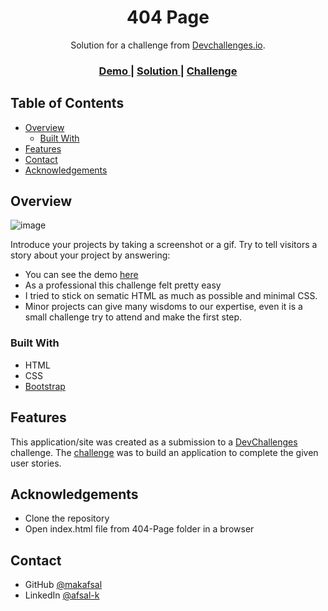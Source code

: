 <!-- Please update value in the {}  -->

<h1 align="center">404 Page</h1>

<div align="center">
   Solution for a challenge from  <a href="http://devchallenges.io" target="_blank">Devchallenges.io</a>.
</div>

<div align="center">
  <h3>
    <a href="https://four04-page.onrender.com/">
      Demo
    </a>
    <span> | </span>
    <a href="https://github.com/makafsal/responsive-devChallenges/tree/main/404-Page">
      Solution
    </a>
    <span> | </span>
    <a href="https://devchallenges.io/challenges/wBunSb7FPrIepJZAg0sY">
      Challenge
    </a>
  </h3>
</div>

<!-- TABLE OF CONTENTS -->

## Table of Contents

- [Overview](#overview)
  - [Built With](#built-with)
- [Features](#features)
- [Contact](#contact)
- [Acknowledgements](#acknowledgements)

<!-- OVERVIEW -->

## Overview

![image](https://user-images.githubusercontent.com/9197089/220594222-1a5f741b-f291-4f89-8033-4ca7c2697aec.png)

Introduce your projects by taking a screenshot or a gif. Try to tell visitors a story about your project by answering:

- You can see the demo [here](https://four04-page.onrender.com/)
- As a professional this challenge felt pretty easy
- I tried to stick on sematic HTML as much as possible and minimal CSS.
- Minor projects can give many wisdoms to our expertise, even it is a small challenge try to attend and make the first step.

### Built With

<!-- This section should list any major frameworks that you built your project using. Here are a few examples.-->

- HTML
- CSS
- [Bootstrap](https://getbootstrap.com/)

## Features

<!-- List the features of your application or follow the template. Don't share the figma file here :) -->

This application/site was created as a submission to a [DevChallenges](https://devchallenges.io/challenges) challenge. The [challenge](https://devchallenges.io/challenges/wBunSb7FPrIepJZAg0sY) was to build an application to complete the given user stories.


## Acknowledgements

<!-- This section should list any articles or add-ons/plugins that helps you to complete the project. This is optional but it will help you in the future. For exmpale -->

- Clone the repository
- Open index.html file from 404-Page folder in a browser

## Contact

- GitHub [@makafsal](https://github.com/makafsal)
- LinkedIn [@afsal-k](https://www.linkedin.com/in/afsal-k-950b20135/)
